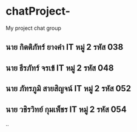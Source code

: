 # chatProject-
My project chat group

## นาย กิตติภัทร์  ยางคำ IT หมู่ 2 รหัส 038
## นาย ธีรภัทร์  จรเข้ IT หมู่ 2 รหัส 048
## นาย ภัทรภูมิ  สายสิญจน์ IT หมู่ 2 รหัส 052
## นาย วชิรวิทย์  กุมเพ็ชร IT หมู่ 2 รหัส 054
..
